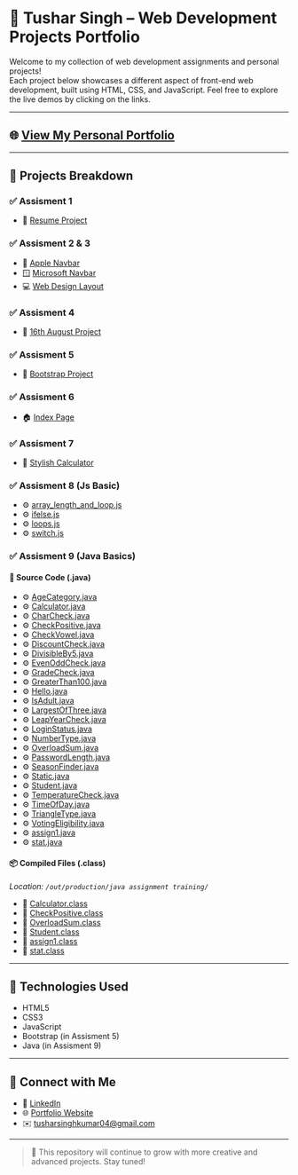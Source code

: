 # 🚀 Tushar Singh – Web Development Projects Portfolio

Welcome to my collection of web development assignments and personal projects!  
Each project below showcases a different aspect of front-end web development, built using HTML, CSS, and JavaScript. Feel free to explore the live demos by clicking on the links.

---

## 🌐 [View My Personal Portfolio](https://tusharsinghoffical.github.io/Tusharsingh/Portfolio/index.html)

---

## 📁 Projects Breakdown

### ✅ Assisment 1
- 🔗 [Resume Project](https://mrtusharsingh.github.io/GTL-Assignment/Assisment%201/resume%20project.html)

### ✅ Assisment 2 & 3
- 🍎 [Apple Navbar](https://mrtusharsingh.github.io/GTL-Assignment/Assisment%201%2C2%2C3/Apple_Navbar/apple.html)
- 🪟 [Microsoft Navbar](https://mrtusharsingh.github.io/GTL-Assignment/Assisment%201%2C2%2C3/Microsoft_Navbar/microsoft.html)
- 💻 [Web Design Layout](https://mrtusharsingh.github.io/GTL-Assignment/Assisment%201%2C2%2C3/WebDesign/webdesign.html)

### ✅ Assisment 4
- 📅 [16th August Project](https://mrtusharsingh.github.io/GTL-Assignment/Assisment/16%20aug/index.html)

### ✅ Assisment 5
- 🧩 [Bootstrap Project](https://mrtusharsingh.github.io/GTL-Assignment/Assisment%205/bootstrap.html)

### ✅ Assisment 6
- 🏠 [Index Page](https://mrtusharsingh.github.io/GTL-Assignment/Assisment%206/index.html)

### ✅ Assisment 7
- 🧮 [Stylish Calculator](https://mrtusharsingh.github.io/GTL-Assignment/Assisment%207/calci.html)

### ✅ Assisment 8 (Js Basic)
- ⚙️ [array_length_and_loop.js](https://mrtusharsingh.github.io/GTL-Assignment/Assisment%208/basic%20javascript/array_length_and_loop.js)
- ⚙️ [ifelse.js](https://mrtusharsingh.github.io/GTL-Assignment/Assisment%208/basic%20javascript/ifelse.js)
- ⚙️ [loops.js](https://mrtusharsingh.github.io/GTL-Assignment/Assisment%208/basic%20javascript/loops.js)
- ⚙️ [switch.js](https://mrtusharsingh.github.io/GTL-Assignment/Assisment%208/basic%20javascript/switch.js)

### ✅ Assisment 9 (Java Basics)

#### 🔧 Source Code (.java)
- ⚙️ [AgeCategory.java](https://mrtusharsingh.github.io/GTL-Assignment/Assisment%209/AgeCategory.java)
- ⚙️ [Calculator.java](https://mrtusharsingh.github.io/GTL-Assignment/Assisment%209/Calculator.java)
- ⚙️ [CharCheck.java](https://mrtusharsingh.github.io/GTL-Assignment/Assisment%209/CharCheck.java)
- ⚙️ [CheckPositive.java](https://mrtusharsingh.github.io/GTL-Assignment/Assisment%209/CheckPositive.java)
- ⚙️ [CheckVowel.java](https://mrtusharsingh.github.io/GTL-Assignment/Assisment%209/CheckVowel.java)
- ⚙️ [DiscountCheck.java](https://mrtusharsingh.github.io/GTL-Assignment/Assisment%209/DiscountCheck.java)
- ⚙️ [DivisibleBy5.java](https://mrtusharsingh.github.io/GTL-Assignment/Assisment%209/DivisibleBy5.java)
- ⚙️ [EvenOddCheck.java](https://mrtusharsingh.github.io/GTL-Assignment/Assisment%209/EvenOddCheck.java)
- ⚙️ [GradeCheck.java](https://mrtusharsingh.github.io/GTL-Assignment/Assisment%209/GradeCheck.java)
- ⚙️ [GreaterThan100.java](https://mrtusharsingh.github.io/GTL-Assignment/Assisment%209/GreaterThan100.java)
- ⚙️ [Hello.java](https://mrtusharsingh.github.io/GTL-Assignment/Assisment%209/Hello.java)
- ⚙️ [IsAdult.java](https://mrtusharsingh.github.io/GTL-Assignment/Assisment%209/IsAdult.java)
- ⚙️ [LargestOfThree.java](https://mrtusharsingh.github.io/GTL-Assignment/Assisment%209/LargestOfThree.java)
- ⚙️ [LeapYearCheck.java](https://mrtusharsingh.github.io/GTL-Assignment/Assisment%209/LeapYearCheck.java)
- ⚙️ [LoginStatus.java](https://mrtusharsingh.github.io/GTL-Assignment/Assisment%209/LoginStatus.java)
- ⚙️ [NumberType.java](https://mrtusharsingh.github.io/GTL-Assignment/Assisment%209/NumberType.java)
- ⚙️ [OverloadSum.java](https://mrtusharsingh.github.io/GTL-Assignment/Assisment%209/OverloadSum.java)
- ⚙️ [PasswordLength.java](https://mrtusharsingh.github.io/GTL-Assignment/Assisment%209/PasswordLength.java)
- ⚙️ [SeasonFinder.java](https://mrtusharsingh.github.io/GTL-Assignment/Assisment%209/SeasonFinder.java)
- ⚙️ [Static.java](https://mrtusharsingh.github.io/GTL-Assignment/Assisment%209/Static.java)
- ⚙️ [Student.java](https://mrtusharsingh.github.io/GTL-Assignment/Assisment%209/Student.java)
- ⚙️ [TemperatureCheck.java](https://mrtusharsingh.github.io/GTL-Assignment/Assisment%209/TemperatureCheck.java)
- ⚙️ [TimeOfDay.java](https://mrtusharsingh.github.io/GTL-Assignment/Assisment%209/TimeOfDay.java)
- ⚙️ [TriangleType.java](https://mrtusharsingh.github.io/GTL-Assignment/Assisment%209/TriangleType.java)
- ⚙️ [VotingEligibility.java](https://mrtusharsingh.github.io/GTL-Assignment/Assisment%209/VotingEligibility.java)
- ⚙️ [assign1.java](https://mrtusharsingh.github.io/GTL-Assignment/Assisment%209/assign1.java)
- ⚙️ [stat.java](https://mrtusharsingh.github.io/GTL-Assignment/Assisment%209/stat.java)

#### 📦 Compiled Files (.class)
_Location: `/out/production/java assignment training/`_
- 🧩 [Calculator.class](https://mrtusharsingh.github.io/GTL-Assignment/Assisment%209/out/production/java%20assignment%20training/Calculator.class)
- 🧩 [CheckPositive.class](https://mrtusharsingh.github.io/GTL-Assignment/Assisment%209/out/production/java%20assignment%20training/CheckPositive.class)
- 🧩 [OverloadSum.class](https://mrtusharsingh.github.io/GTL-Assignment/Assisment%209/out/production/java%20assignment%20training/OverloadSum.class)
- 🧩 [Student.class](https://mrtusharsingh.github.io/GTL-Assignment/Assisment%209/out/production/java%20assignment%20training/Student.class)
- 🧩 [assign1.class](https://mrtusharsingh.github.io/GTL-Assignment/Assisment%209/out/production/java%20assignment%20training/assign1.class)
- 🧩 [stat.class](https://mrtusharsingh.github.io/GTL-Assignment/Assisment%209/out/production/java%20assignment%20training/stat.class)

---

## 📌 Technologies Used
- HTML5
- CSS3
- JavaScript
- Bootstrap (in Assisment 5)
- Java (in Assisment 9)

---

## 📧 Connect with Me

- 🔗 [LinkedIn](https://www.linkedin.com/in/tusharsingh2011/)
- 🌐 [Portfolio Website](https://tusharsinghoffical.github.io/Tusharsingh/Portfolio/index.html)
- ✉️ tusharsinghkumar04@gmail.com

---

> 🚧 This repository will continue to grow with more creative and advanced projects. Stay tuned!
